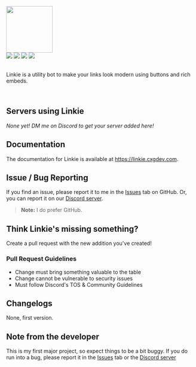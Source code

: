 <img src="https://i.imgur.com/WAd1kKM.png" height="124">
<div>
  <a href="https://discord.gg/FBfWyvajcK"><img src="https://img.shields.io/discord/987521766291304528?label=discord&logo=discord&logoColor=white&color=%235865F2"></a>
  <a href="https://github.com/cxgdev/linkie/contributors"><img src="https://img.shields.io/github/contributors/cxgdev/linkie?logo=github"></a>
    <img src="https://img.shields.io/github/license/cxgdev/linkie">
  <a href="https://github.com/cxgdev/linkie/issues"><img src="https://img.shields.io/github/issues/cxgdev/linkie?logo=github"></a>
</div>
<br>
<p>Linkie is a utility bot to make your links look modern using buttons and rich embeds.</p>
<br>

## Servers using Linkie
*None yet! DM me on Discord to get your server added here!*

## Documentation
The documentation for Linkie is available at <a href="https://linkie.cxgdev.com/" target="_blank">https://linkie.cxgdev.com</a>.

## Issue / Bug Reporting
If you find an issue, please report it to me in the [Issues](https://github.com/cxgdev/linkie/issues) tab on GitHub. Or, you can report it on our [Discord server](https://discord.gg/FBfWyvajcK).
> **Note:** I do prefer GitHub.

## Think Linkie's missing something?
Create a pull request with the new addition you've created!

### Pull Request Guidelines
- Change must bring something valuable to the table
- Change cannot be vulnerable to security issues
- Must follow Discord's TOS & Community Guidelines

## Changelogs
None, first version.

## Note from the developer
This is my first major project, so expect things to be a bit buggy. If you do run into a bug, please report it in the [Issues](https://github.com/cxgdev/linkie/issues) tab or the [Discord server](https://discord.gg/FBfWyvajcK)
